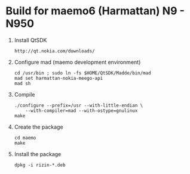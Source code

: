 Build for maemo6 (Harmattan) N9 - N950
======================================

1. Install QtSDK 

       http://qt.nokia.com/downloads/

2. Configure mad (maemo development environment)

       cd /usr/bin ; sudo ln -fs $HOME/QtSDK/Madde/bin/mad
       mad set harmattan-nokia-meego-api
       mad sh

3. Compile

       ./configure --prefix=/usr --with-little-endian \
           --with-compiler=mad --with-ostype=gnulinux
       make

4. Create the package

       cd maemo
       make

5. Install the package

       dpkg -i rizin-*.deb
